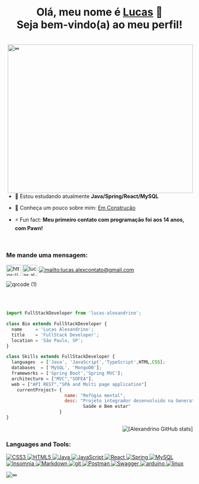 <h1 align="center">Olá, meu nome é <a href="https://www.linkedin.com/in/lucasalexandrino/">Lucas</a> 👋<br> Seja bem-vindo(a) ao meu perfil!</h1>
<br>
<img align="right"  src ="https://github.com/martins-rafael/martins-rafael/blob/master/bio-image.svg" alt="∞" height="400" width="500"  />

- 🌱 Estou estudando atualmente <strong> Java/Spring/React/MySQL</strong>

- 📄 Conheça um pouco sobre mim: [Em Construção](site.io)

- ⚡ Fun fact: <strong> Meu primeiro contato com programação foi aos 14 anos, com Pawn!</strong>




<br><h3 align="left">Me mande uma mensagem:</h3>
<p align="left">
<a href="https://www.linkedin.com/in/lucasalexandrino/" target="blank"><img align="center" src="https://raw.githubusercontent.com/rahuldkjain/github-profile-readme-generator/master/src/images/icons/Social/linked-in-alt.svg" alt="https://www.linkedin.com/in/lucasalexandrino/" height="30" width="40" /></a>
<a href="https://discord.gg/lucas.alexandrino#1804" target="blank"><img align="center" src="https://raw.githubusercontent.com/rahuldkjain/github-profile-readme-generator/master/src/images/icons/Social/discord.svg" alt="lucas.alexandrino#1804" height="30" width="40" /></a>
<a href= "mailto:lucas.alexcontato@gmail.com" target="blank"><img aling="center" src ="https://img.shields.io/badge/Gmail-D14836?style=for-the-badge&logo=gmail&logoColor=white" alt="mailto:lucas.alexcontato@gmail.com"  /></a>
</p>

![qrcode (1)](https://user-images.githubusercontent.com/122633675/230742855-0fd3b4c3-8075-423c-a325-45a0758b48b3.png) <br>

<br><br>
```js
import FullStackDeveloper from 'lucas-alexandrino';

class Bio extends FullStackDeveloper {
  name     = 'Lucas Alexandrino';
  title    = 'FullStack Developer';
  location = 'São Paulo, SP';
}

class Skills extends FullStackDeveloper {
  languages  = ['Java', 'JavaScript','TypeScript',HTML,CSS];
  databases  = ['MySQL', 'MongoDB'];
  frameworks = ['Spring Boot','Spring MVC'];
  architecture = ["MVC","SOFEA"],
  web = ["API REST","SPA and Multi page application"]
    currentProject= {
                      name: "Refúgio mental",
                      desc: "Projeto integrador desenvolvido na Generation Brazil com foco na ODS número 3\n
                             Saúde e Bem estar"        
                    }
}
```

<p><img align="right" src="https://github-readme-stats.vercel.app/api?username=lucas-alexandrino&show_icons=true&theme=radical" alt="[Alexandrino GitHub stats]" /></p>

<br><h3 align="left">Languages and Tools:</h3>
<a href="https://www.w3schools.com/css/" target="_blank" rel="noreferrer"> ![CSS3](https://img.shields.io/badge/css3-%231572B6.svg?style=flat&logo=css3&logoColor=white) </a> <a href="https://www.w3.org/html/" target="_blank" rel="noreferrer"> ![HTML5](https://img.shields.io/badge/html5-%23E34F26.svg?style=flat&logo=html5&logoColor=white) </a>
<a href="https://www.java.com" target="_blank" rel="noreferrer"> ![Java](https://img.shields.io/badge/java-%23ED8B00.svg?style=flat&logo=java&logoColor=white) </a>  <a href="https://developer.mozilla.org/en-US/docs/Web/JavaScript" target="_blank" rel="noreferrer"> ![JavaScript](https://img.shields.io/badge/javascript-%23323330.svg?style=flat&logo=javascript&logoColor=%23F7DF1E) </a>
<a href="https://reactjs.org/" target="_blank" rel="noreferrer"> ![React](https://img.shields.io/badge/react-%2320232a.svg?style=flat&logo=react&logoColor=%2361DAFB) </a>
 <a href="https://spring.io/" target="_blank" rel="noreferrer"> ![Spring](https://img.shields.io/badge/spring-%236DB33F.svg?style=flat&logo=spring&logoColor=white) </a> 
 <a href="https://www.mysql.com/" target="_blank" rel="noreferrer"> ![MySQL](https://img.shields.io/badge/mysql-%2300f.svg?style=flat&logo=mysql&logoColor=white) </a>
<a href="https://insomnia.rest/" target="_blank" rel="noreferrer"> ![Insomnia](https://img.shields.io/badge/Insomnia-black?style=flat&logo=insomnia&logoColor=5849BE) </a> <a href="https://www.markdownguide.org/basic-syntax/" target="_blank" rel="noreferrer"> ![Markdown](https://img.shields.io/badge/markdown-%23000000.svg?style=flat&logo=markdown&logoColor=white) </a> <a href="https://git-scm.com/" target="_blank" rel="noreferrer"> <img src="https://img.shields.io/badge/Git-%20-lightgrey" alt="git" /> </a> <a href="https://postman.com" target="_blank" rel="noreferrer"> ![Postman](https://img.shields.io/badge/Postman-FF6C37?style=flat&logo=postman&logoColor=white) </a> <a href="https://postman.com" target="_blank" rel="noreferrer">   ![Swagger](https://img.shields.io/badge/-Swagger-%23Clojure?style=flat&logo=swagger&logoColor=white)  </a> <a href="https://www.arduino.cc/" target="_blank" rel="noreferrer"> <img src="https://img.shields.io/badge/Arduino-%20-blue" alt="arduino" /> </a>
<a href="https://www.linux.org/" target="_blank" rel="noreferrer"> <img src="https://img.shields.io/badge/Linux-%20-orange" alt="linux"/> </a>

<img  src ="https://camo.githubusercontent.com/6c462df7a80f58974ae914a49f0bdf532d7cefb7fe1027307f38e79d93dc044c/68747470733a2f2f7468756d62732e6766796361742e636f6d2f476f6f646e617475726564466f6e64476175722d73697a655f726573747269637465642e676966" alt="∞"  />


